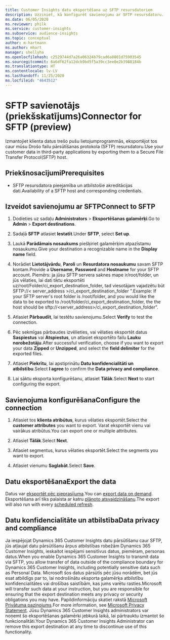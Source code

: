 ```yaml
---
title: Customer Insights datu eksportēšana uz SFTP resursdatoriem
description: Uzziniet, kā konfigurēt savienojumu ar SFTP resursdatoru.
ms.date: 06/05/2020
ms.reviewer: philk
ms.service: customer-insights
ms.subservice: audience-insights
ms.topic: conceptual
author: m-hartmann
ms.author: mhart
manager: shellyha
ms.openlocfilehash: c2529744d7a26a06324b79cad6a8001d75903545
ms.sourcegitcommit: 6a6df62fa12dcb9bd5f5a39cc3ee0e2b3988184b
ms.translationtype: HT
ms.contentlocale: lv-LV
ms.lasthandoff: 11/25/2020
ms.locfileid: "4643512"
---
```

# <a name="connector-for-sftp-preview"></a><span data-ttu-id="7d485-103">SFTP savienotājs (priekšskatījums)</span><span class="sxs-lookup"><span data-stu-id="7d485-103">Connector for SFTP (preview)</span></span>

<span data-ttu-id="7d485-104">Izmantojiet klienta datus trešo pušu lietojumprogrammās, eksportējot tos caur mūsu Drošo failu pārsūtīšanas protokola (SFTP) resursdatoru.</span><span class="sxs-lookup"><span data-stu-id="7d485-104">Use your customer data in third-party applications by exporting them to a Secure File Transfer Protocol(SFTP) host.</span></span>

## <a name="prerequisites"></a><span data-ttu-id="7d485-105">Priekšnosacījumi</span><span class="sxs-lookup"><span data-stu-id="7d485-105">Prerequisites</span></span>

- <span data-ttu-id="7d485-106">SFTP resursdatora pieejamība un atbilstošie akreditācijas dati.</span><span class="sxs-lookup"><span data-stu-id="7d485-106">Availability of a SFTP host and corresponding credentials.</span></span>

## <a name="connect-to-sftp"></a><span data-ttu-id="7d485-107">Izveidot savienojumu ar SFTP</span><span class="sxs-lookup"><span data-stu-id="7d485-107">Connect to SFTP</span></span>

1. <span data-ttu-id="7d485-108">Dodieties uz sadaļu **Administrators** > **Eksportēšanas galamērķi**.</span><span class="sxs-lookup"><span data-stu-id="7d485-108">Go to **Admin** > **Export destinations**.</span></span>

1. <span data-ttu-id="7d485-109">Sadaļā **SFTP** atlasiet **Iestatīt**.</span><span class="sxs-lookup"><span data-stu-id="7d485-109">Under **SFTP**, select **Set up**.</span></span>

1. <span data-ttu-id="7d485-110">Laukā **Parādāmais nosaukums** piešķiriet galamērķim atpazīstamu nosaukumu.</span><span class="sxs-lookup"><span data-stu-id="7d485-110">Give your destination a recognizable name in the **Display name** field.</span></span>

1. <span data-ttu-id="7d485-111">Norādiet **Lietotājvārdu**, **Paroli** un **Resurdatora nosaukumu** savam SFTP kontam.</span><span class="sxs-lookup"><span data-stu-id="7d485-111">Provide a **Username**, **Password** and **Hostname** for your SFTP account.</span></span> <span data-ttu-id="7d485-112">Piemērs: ja jūsu SFTP servera saknes mape ir/root/folder, un jūs vēlaties, lai dati tiktu eksportēti uz/root/Folder/ci_export_destination_folder, tad viesotājam vajadzētu būt SFTP://< server_address >/ci_export_destination_folder ".</span><span class="sxs-lookup"><span data-stu-id="7d485-112">Example: If your SFTP server's root folder is /root/folder, and you would like the data to be exported to /root/folder/ci_export_destination_folder, the the host should be sftp://<server_address>/ci_export_destination_folder".</span></span>

1. <span data-ttu-id="7d485-113">Atlasiet **Pārbaudīt**, lai testētu savienojumu.</span><span class="sxs-lookup"><span data-stu-id="7d485-113">Select **Verify** to test the connection.</span></span>

1. <span data-ttu-id="7d485-114">Pēc sekmīgas pārbaudes izvēlieties, vai vēlaties eksportēt datus **Saspiestus** vai **Atspiestus**, un atlasiet eksportēto failu **Lauku norobežotāju**.</span><span class="sxs-lookup"><span data-stu-id="7d485-114">After successful verification, choose if you want to export your data **Zipped** or **Unzipped**, and select the **field delimiter** for the exported files.</span></span>

1. <span data-ttu-id="7d485-115">Atlasiet **Piekrītu**, lai apstiprinātu **Datu konfidencialitāti un atbilstību**.</span><span class="sxs-lookup"><span data-stu-id="7d485-115">Select **I agree** to confirm the **Data privacy and compliance**.</span></span>

1. <span data-ttu-id="7d485-116">Lai sāktu eksporta konfigurēšanu, atlasiet **Tālāk**.</span><span class="sxs-lookup"><span data-stu-id="7d485-116">Select **Next** to start configuring the export.</span></span>

## <a name="configure-the-connection"></a><span data-ttu-id="7d485-117">Savienojuma konfigurēšana</span><span class="sxs-lookup"><span data-stu-id="7d485-117">Configure the connection</span></span>

1. <span data-ttu-id="7d485-118">Atlasiet tos **klienta atribūtus**, kurus vēlaties eksportēt.</span><span class="sxs-lookup"><span data-stu-id="7d485-118">Select the **customer attributes** you want to export.</span></span> <span data-ttu-id="7d485-119">Varat eksportēt vienu vai vairākus atribūtus.</span><span class="sxs-lookup"><span data-stu-id="7d485-119">You can export one or multiple attributes.</span></span>

1. <span data-ttu-id="7d485-120">Atlasiet **Tālāk**.</span><span class="sxs-lookup"><span data-stu-id="7d485-120">Select **Next**.</span></span>

1. <span data-ttu-id="7d485-121">Atlasiet segmentus, kurus vēlaties eksportēt.</span><span class="sxs-lookup"><span data-stu-id="7d485-121">Select the segments you want to export.</span></span>

1. <span data-ttu-id="7d485-122">Atlasiet vienumu **Saglabāt**.</span><span class="sxs-lookup"><span data-stu-id="7d485-122">Select **Save**.</span></span>

## <a name="export-the-data"></a><span data-ttu-id="7d485-123">Datu eksportēšana</span><span class="sxs-lookup"><span data-stu-id="7d485-123">Export the data</span></span>

<span data-ttu-id="7d485-124">Datus var [eksportēt pēc pieprasījuma](export-destinations.md).</span><span class="sxs-lookup"><span data-stu-id="7d485-124">You can [export data on demand](export-destinations.md).</span></span> <span data-ttu-id="7d485-125">Eksportēšana arī tiks palaista ar katru [plānoto atsvaidzināšanu](system.md#schedule-tab).</span><span class="sxs-lookup"><span data-stu-id="7d485-125">The export will also run with every [scheduled refresh](system.md#schedule-tab).</span></span>

## <a name="data-privacy-and-compliance"></a><span data-ttu-id="7d485-126">Datu konfidencialitāte un atbilstība</span><span class="sxs-lookup"><span data-stu-id="7d485-126">Data privacy and compliance</span></span>

<span data-ttu-id="7d485-127">Ja iespējojat Dynamics 365 Customer Insights datu pārsūtīšanu caur SFTP, jūs atļaujat datu pārsūtīšanu ārpus atbilstības robežām Dynamics 365 Customer Insights, ieskaitot iespējami sensitīvus datus, piemēram, personas datus.</span><span class="sxs-lookup"><span data-stu-id="7d485-127">When you enable Dynamics 365 Customer Insights to transmit data via SFTP, you allow transfer of data outside of the compliance boundary for Dynamics 365 Customer Insights, including potentially sensitive data such as Personal Data.</span></span> <span data-ttu-id="7d485-128">Microsoft šos datus pārsūtīs pēc jūsu norādēm, bet jūs esat atbildīgs par to, lai nodrošinātu eksporta galamērķa atbilstību konfidencialitātes vai drošības saistībām, kas jums varētu rasties.</span><span class="sxs-lookup"><span data-stu-id="7d485-128">Microsoft will transfer such data at your instruction, but you are responsible for ensuring that the export destination meets any privacy or security obligations you may have.</span></span> <span data-ttu-id="7d485-129">Papildinformāciju skatiet rakstā [Microsoft Privātuma paziņojums](https://go.microsoft.com/fwlink/?linkid=396732).</span><span class="sxs-lookup"><span data-stu-id="7d485-129">For more information, see [Microsoft Privacy Statement](https://go.microsoft.com/fwlink/?linkid=396732).</span></span>
<span data-ttu-id="7d485-130">Jūsu Dynamics 365 Customer Insights administrators var noņemt šo eksportēšanas galamērķi jebkurā laikā, lai pārtrauktu izmantot šo funkcionalitāti.</span><span class="sxs-lookup"><span data-stu-id="7d485-130">Your Dynamics 365 Customer Insights Administrator can remove this export destination at any time to discontinue use of this functionality.</span></span>
